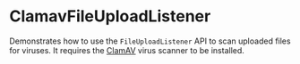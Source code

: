 # ClamavFileUploadListener

Demonstrates how to use the `FileUploadListener` API to scan uploaded files for viruses.
It requires the [ClamAV](https://www.clamav.net/) virus scanner to be installed.

